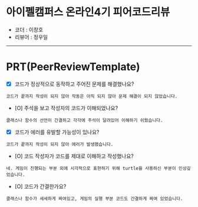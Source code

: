 # 아이펠캠퍼스 온라인4기 피어코드리뷰

- 코더 : 이창호
- 리뷰어 : 정우일

----------------------------------------------

# PRT(PeerReviewTemplate)

- [X] 코드가 정상적으로 동작하고 주어진 문제를 해결했나요?  
```
코드가 끝까지 작성이 되지 않아 작동은 아직 되지 않아 문제 해결이 되지 않았습니다.
```
- [O] 주석을 보고 작성자의 코드가 이해되었나요?
```
클래스나 함수의 선언이 간결하고 각각에 주석이 달려있어 이해하기 쉬웠습니다.
```
- [X] 코드가 에러를 유발할 가능성이 있나요?
```
코드가 끝까지 작성이 되지 않아 에러가 발생했습니다.
```
- [O] 코드 작성자가 코드를 제대로 이해하고 작성했나요?
```
네. 게임이 진행되는 부분 외에 시각적으로 표현하기 위해 turtle을 사용하신 부분이 인상깊었습니다.
```
- [O] 코드가 간결한가요?
```
클래스나 함수가 세세하게 짜여있고, 게임의 실행 부분 코드도 간결하게 짜여 있었습니다.
```
